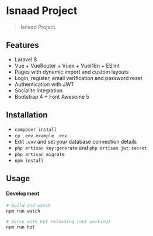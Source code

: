 # Isnaad Project 


> Isnaad Project.


## Features

- Laravel 8
- Vue + VueRouter + Vuex + VueI18n + ESlint
- Pages with dynamic import and custom layouts
- Login, register, email verification and password reset
- Authentication with JWT
- Socialite integration
- Bootstrap 4 + Font Awesome 5

## Installation

- `composer install`
- `cp .env.example .env`
- Edit `.env` and set your database connection details
- `php artisan key:generate` and `php artisan jwt:secret`
- `php artisan migrate`
- `npm install`

## Usage 

#### Development

```bash
# Build and watch
npm run watch

# Serve with hot reloading (not working)
npm run hot
```

[comment]: <> (#### Production)

[comment]: <> (```bash)

[comment]: <> (npm run production)

[comment]: <> (```)

<!-- ## Socialite

This project comes with GitHub as an example for [Laravel Socialite](https://laravel.com/docs/5.8/socialite).

To enable the provider create a new GitHub application and use `https://example.com/api/oauth/github/callback` as the Authorization callback URL.

Edit `.env` and set `GITHUB_CLIENT_ID` and `GITHUB_CLIENT_SECRET` with the keys form your GitHub application.

For other providers you may need to set the appropriate keys in `config/services.php` and redirect url in `OAuthController.php`.

## Email Verification

To enable email verification make sure that your `App\User` model implements the `Illuminate\Contracts\Auth\MustVerifyEmail` contract.

## Testing

```bash
# Run unit and feature tests
vendor/bin/phpunit

# Run Dusk browser tests
php artisan dusk
```

## Changelog

Please see [CHANGELOG](CHANGELOG.md) for more information what has changed recently. -->
